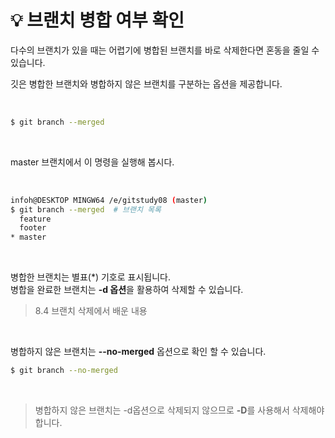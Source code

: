 # **:bulb: 브랜치 병합 여부 확인**
다수의 브랜치가 있을 때는 어렵기에 병합된 브랜치를 바로 삭제한다면 혼동을 줄일 수 있습니다. <br>

깃은 병합한 브랜치와 병합하지 않은 브랜치를 구분하는 옵션을 제공합니다. 

<br>

```bash
$ git branch --merged
```

<br>

master 브랜치에서 이 명령을 실행해 봅시다.

<br>

```bash
infoh@DESKTOP MINGW64 /e/gitstudy08 (master)
$ git branch --merged  # 브랜치 목록
  feature 
  footer
* master
```

<br>

병합한 브랜치는 별표(*) 기호로 표시됩니다. <br>
병합을 완료한 브랜치는 **-d 옵션**을 활용하여 삭제할 수 있습니다. <br>

> 8.4 브랜치 삭제에서 배운 내용 

<br> 

병합하지 않은 브랜치는 **--no-merged** 옵션으로 확인 할 수 있습니다. <br>

```bash
$ git branch --no-merged
```

<br>

> 병합하지 않은 브랜치는 -d옵션으로 삭제되지 않으므로 **-D**를 사용해서 삭제해야합니다.
